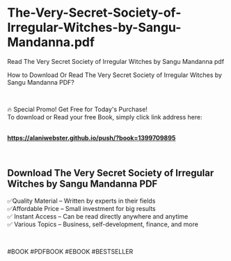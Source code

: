 # The-Very-Secret-Society-of-Irregular-Witches-by-Sangu-Mandanna.pdf
Read The Very Secret Society of Irregular Witches by Sangu Mandanna pdf
<p>How to Download Or Read The Very Secret Society of Irregular Witches by Sangu Mandanna PDF?</p>
<p>&nbsp;</p>
<p>&#128293;  Special Promo! Get Free for Today's Purchase!<br />To download or Read your free Book, simply click link address here:&nbsp;<br />&nbsp;</p>
<p><a href="https://alaniwebster.github.io/push/?book=1399709895"><strong>https://alaniwebster.github.io/push/?book=1399709895</strong></a></p>
<p>&nbsp;</p>
<h2>Download The Very Secret Society of Irregular Witches by Sangu Mandanna PDF</h2>
<p>&#x2705;Quality Material &ndash; Written by experts in their fields<br />&#x2705;Affordable Price &ndash; Small investment for big results<br />&#x2705; Instant Access &ndash; Can be read directly anywhere and anytime<br />&#x2705; Various Topics &ndash; Business, self-development, finance, and more</p>
<p>&nbsp;</p>
<p>#BOOK #PDFBOOK #EBOOK #BESTSELLER</p>
